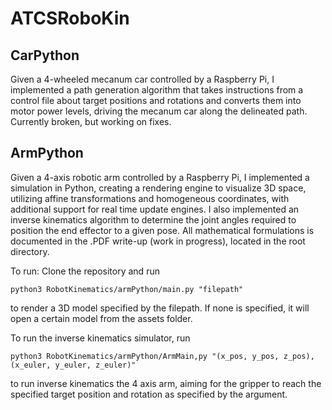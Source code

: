 # ATCSRoboKin

## CarPython
Given a 4-wheeled mecanum car controlled by a Raspberry Pi, I implemented a path generation algorithm that takes instructions from a control file about target positions and rotations and converts them into motor power levels, driving the mecanum car along the delineated path. Currently broken, but working on fixes.

## ArmPython
Given a 4-axis robotic arm controlled by a Raspberry Pi, I implemented a simulation in Python, creating a rendering engine to visualize 3D space, utilizing affine transformations and homogeneous coordinates, with additional support for real time update engines. I also implemented an inverse kinematics algorithm to determine the joint angles required to position the end effector to a given pose. All mathematical formulations is documented in the .PDF write-up (work in progress), located in the root directory.

To run:
Clone the repository and run
```
python3 RobotKinematics/armPython/main.py "filepath"
```
to render a 3D model specified by the filepath. If none is specified, it will open a certain model from the assets folder.

To run the inverse kinematics simulator, run
```
python3 RobotKinematics/armPython/ArmMain,py "(x_pos, y_pos, z_pos), (x_euler, y_euler, z_euler)"
```
to run inverse kinematics the 4 axis arm, aiming for the gripper to reach the specified target position and rotation as specified by the argument.
